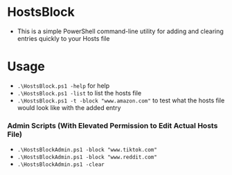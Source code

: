 # HostsBlock
* This is a simple PowerShell command-line utility for adding and clearing entries quickly to your Hosts file

# Usage
* ` .\HostsBlock.ps1 -help ` for help
* ` .\HostsBlock.ps1 -list ` to list the hosts file
* ` .\HostsBlock.ps1 -t -block "www.amazon.com" ` to test what the hosts file would look like with the added entry

### Admin Scripts (With Elevated Permission to Edit Actual Hosts File)
* ` .\HostsBlockAdmin.ps1 -block "www.tiktok.com"    `
* ` .\HostsBlockAdmin.ps1 -block "www.reddit.com"    `
* ` .\HostsBlockAdmin.ps1 -clear `    